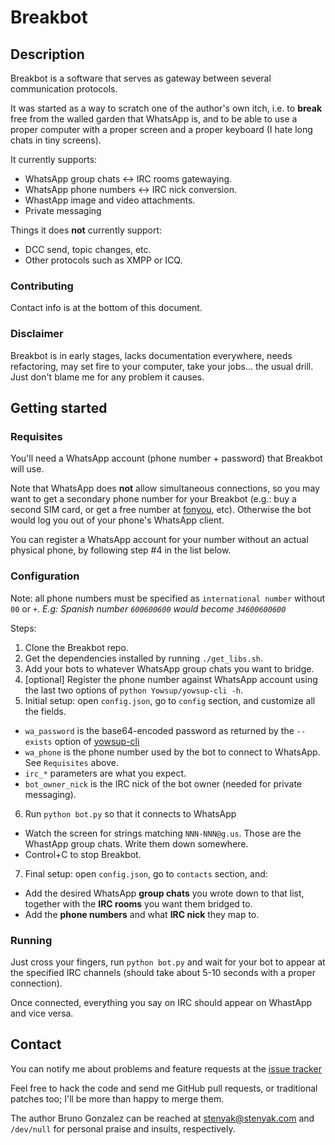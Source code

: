 Breakbot
========

Description
-----------

Breakbot is a software that serves as gateway between several communication protocols.

It was started as a way to scratch one of the author's own itch, i.e. to **break** free from the walled garden that WhatsApp is, and to be able to use a proper computer with a proper screen and a proper keyboard (I hate long chats in tiny screens).

It currently supports:

 * WhatsApp group chats <-> IRC rooms gatewaying.
 * WhatsApp phone numbers <-> IRC nick conversion.
 * WhastApp image and video attachments.
 * Private messaging

Things it does **not** currently support:

 * DCC send, topic changes, etc.
 * Other protocols such as XMPP or ICQ.

### Contributing

Contact info is at the bottom of this document.

### Disclaimer

Breakbot is in early stages, lacks documentation everywhere, needs refactoring, may set fire to your computer, take your jobs... the usual drill. Just don't blame me for any problem it causes.


Getting started
---------------

### Requisites

You'll need a WhatsApp account (phone number + password) that Breakbot will use.

Note that WhatsApp does **not** allow simultaneous connections, so you may want to get a secondary phone number for your Breakbot (e.g.: buy a second SIM card, or get a free number at [fonyou](http://www.fonyou.es), etc). Otherwise the bot would log you out of your phone's WhatsApp client.

You can register a WhatsApp account for your number without an actual physical phone, by following step #4 in the list below.

### Configuration

Note: all phone numbers must be specified as `international number` without `00` or `+`. *E.g: Spanish number `600600600` would become `34600600600`*

Steps:

1. Clone the Breakbot repo.
2. Get the dependencies installed by running `./get_libs.sh`.
3. Add your bots to whatever WhatsApp group chats you want to bridge.
4. [optional] Register the phone number against WhatsApp account using the last two options of `python Yowsup/yowsup-cli -h`.
5. Initial setup: open `config.json`, go to `config` section, and customize all the fields.
 * `wa_password` is the base64-encoded password as returned by the `--exists` option of [yowsup-cli](https://github.com/tgalal/yowsup/wiki/yowsup-cli)
 * `wa_phone` is the phone number used by the bot to connect to WhatsApp. See `Requisites` above.
 * `irc_*` parameters are what you expect.
 * `bot_owner_nick` is the IRC nick of the bot owner (needed for private messaging).
6. Run `python bot.py` so that it connects to WhatsApp
 * Watch the screen for strings matching `NNN-NNN@g.us`. Those are the WhastApp group chats. Write them down somewhere.
 * Control+C to stop Breakbot.
7. Final setup: open `config.json`, go to `contacts` section, and:
 * Add the desired WhatsApp **group chats** you wrote down to that list, together with the **IRC rooms** you want them bridged to.
 * Add the **phone numbers** and what **IRC nick** they map to.

### Running

Just cross your fingers, run `python bot.py` and wait for your bot to appear at the specified IRC channels (should take about 5-10 seconds with a proper connection).

Once connected, everything you say on IRC should appear on WhastApp and vice versa.

Contact
------

You can notify me about problems and feature requests at the [issue tracker](https://github.com/stenyak/breakbot/issues)

Feel free to hack the code and send me GitHub pull requests, or traditional patches too; I'll be more than happy to merge them.

The author Bruno Gonzalez can be reached at [stenyak@stenyak.com](mailto:stenyak@stenyak.com) and `/dev/null` for personal praise and insults, respectively.

